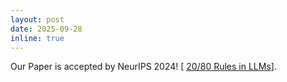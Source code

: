 ```yaml
---
layout: post
date: 2025-09-28
inline: true
---
```

Our Paper is accepted by NeurIPS 2024! [ [20/80 Rules in LLMs](https://arxiv.org/abs/2506.01939)].

